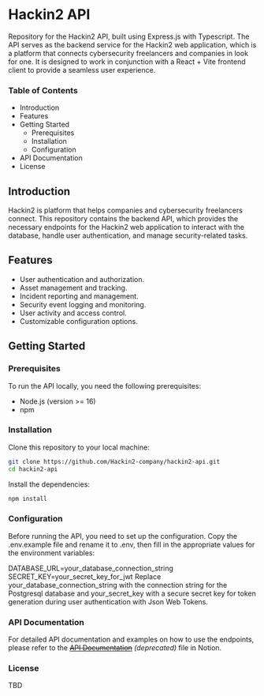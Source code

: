 # Hackin2 API

Repository for the Hackin2 API, built using Express.js with Typescript. The API serves as the backend service for the Hackin2 web application, which is a platform that connects cybersecurity freelancers and companies in look for one. It is designed to work in conjunction with a React + Vite frontend client to provide a seamless user experience.

### Table of Contents

- Introduction
- Features
- Getting Started
  - Prerequisites
  - Installation
  - Configuration
- API Documentation
- License

## Introduction

Hackin2 is platform that helps companies and cybersecurity freelancers connect. This repository contains the backend API, which provides the necessary endpoints for the Hackin2 web application to interact with the database, handle user authentication, and manage security-related tasks.

## Features

- User authentication and authorization.
- Asset management and tracking.
- Incident reporting and management.
- Security event logging and monitoring.
- User activity and access control.
- Customizable configuration options.

## Getting Started

### Prerequisites

To run the API locally, you need the following prerequisites:

- Node.js (version >= 16)
- npm

### Installation

Clone this repository to your local machine:

```bash
git clone https://github.com/Hackin2-company/hackin2-api.git
cd hackin2-api
```

Install the dependencies:

```bash
npm install
```

### Configuration

Before running the API, you need to set up the configuration. Copy the .env.example file and rename it to .env, then fill in the appropriate values for the environment variables:

DATABASE_URL=your_database_connection_string
SECRET_KEY=your_secret_key_for_jwt
Replace your_database_connection_string with the connection string for the Postgresql database and your_secret_key with a secure secret key for token generation during user authentication with Json Web Tokens.

### API Documentation

For detailed API documentation and examples on how to use the endpoints, please refer to the ~~[API Documentation](https://www.notion.so/How-To-Set-Up-the-API-ef235e313e24423db97ccc39fc8218fd)~~ _(deprecated)_ file in Notion.

### License

TBD
